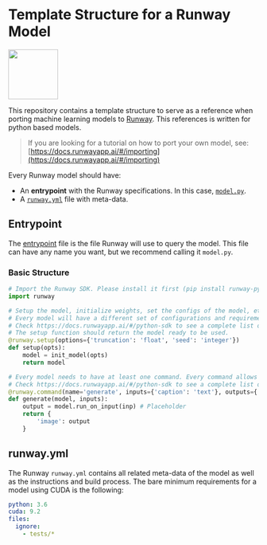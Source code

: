# Template Structure for a Runway Model

<img src="https://i.imgur.com/OWb3FhB.png" width=100/>

This repository contains a template structure to serve as a reference when porting machine learning models to [Runway](https://runwayapp.ai/). This references is written for python based models.

> If you are looking for a tutorial on how to port your own model, see: [https://docs.runwayapp.ai/#/importing](https://docs.runwayapp.ai/#/importing)

Every Runway model should have:
- An **entrypoint** with the Runway specifications. In this case, [`model.py`](model.py).
- A [`runway.yml`](runway.yml) file with meta-data.

## Entrypoint

The [entrypoint](model.py) file is the file Runway will use to query the model. This file can have any name you want, but we recommend calling it `model.py`.

### Basic Structure

```python
# Import the Runway SDK. Please install it first (pip install runway-python).
import runway

# Setup the model, initialize weights, set the configs of the model, etc.
# Every model will have a different set of configurations and requirements.
# Check https://docs.runwayapp.ai/#/python-sdk to see a complete list of supported configs.
# The setup function should return the model ready to be used.
@runway.setup(options={'truncation': 'float', 'seed': 'integer'})
def setup(opts):
    model = init_model(opts)
    return model

# Every model needs to have at least one command. Every command allows to send inputs and process outputs. 
# Check https://docs.runwayapp.ai/#/python-sdk to see a complete list of supported inputs and outputs.
@runway.command(name='generate', inputs={'caption': 'text'}, outputs={'result': 'image'})
def generate(model, inputs):
    output = model.run_on_input(inp) # Placeholder
    return {
        'image': output
    }
```

## runway.yml

The Runway `runway.yml` contains all related meta-data of the model as well as the instructions and build process. The bare minimum requirements for a model using CUDA is the following:

```yaml
python: 3.6
cuda: 9.2
files:
  ignore:
    - tests/*
```
